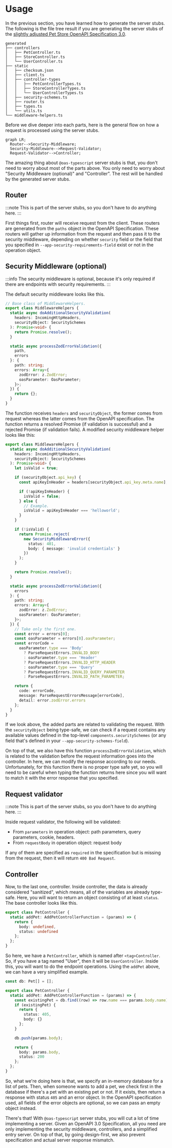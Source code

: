 ---
---

# Usage

In the previous section, you have learned how to generate the server stubs. The following is the file tree result if you are generating the server stubs of the [slightly adjusted Pet Store OpenAPI Specification 3.0](https://github.com/imballinst/oas-typescript/blob/main/packages/shared/src/openapi/api.yaml).

```
generated
├── controllers
│   ├── PetController.ts
│   ├── StoreController.ts
│   └── UserController.ts
├── static
│   ├── checksum.json
│   ├── client.ts
│   ├── controller-types
│   │   ├── PetControllerTypes.ts
│   │   ├── StoreControllerTypes.ts
│   │   └── UserControllerTypes.ts
│   ├── security-schemes.ts
│   ├── router.ts
│   ├── types.ts
│   └── utils.ts
└── middleware-helpers.ts
```

Before we dive deeper into each parts, here is the general flow on how a request is processed using the server stubs.

```mermaid
graph LR;
  Router-->Security-Middleware;
  Security-Middleware-->Request-Validator;
  Request-Validator-->Controller;
```

The amazing thing about `@oas-typescript` server stubs is that, you don't need to worry about most of the parts above. You only need to worry about "Security Middleware (optional)" and "Controller". The rest will be handled by the generated server stubs.

## Router

:::note
This is part of the server stubs, so you don't have to do anything here.
:::

First things first, router will receive request from the client. These routers are generated from the `paths` object in the OpenAPI Specification. These routers will gather up information from the request and then pass it to the security middleware, depending on whether `security` field or the field that you specified in `--app-security-requirements-field` exist or not in the operation object.

## Security Middleware (optional)

:::info
The security middleware is optional, because it's only required if there are endpoints with security requirements.
:::

The default security middleware looks like this.

<!--SNIPSTART middleware-helpers-vanilla-->

```ts
// Base class of MiddlewareHelpers.
export class MiddlewareHelpers {
  static async doAdditionalSecurityValidation(
    headers: IncomingHttpHeaders,
    securityObject: SecuritySchemes
  ): Promise<void> {
    return Promise.resolve();
  }

  static async processZodErrorValidation({
    path,
    errors
  }: {
    path: string;
    errors: Array<{
      zodError: z.ZodError;
      oasParameter: OasParameter;
    }>;
  }) {
    return {};
  }
}
```

<!--SNIPEND-->

The function receives `headers` and `securityObject`, the former comes from request whereas the latter comes from the OpenAPI specification. The function returns a resolved Promise (if validation is successful) and a rejected Promise (if validation fails). A modified security middleware helper looks like this:

<!--SNIPSTART middleware-helpers {"highlightedLines": "6-26"}-->

```ts {6-26}
export class MiddlewareHelpers {
  static async doAdditionalSecurityValidation(
    headers: IncomingHttpHeaders,
    securityObject: SecuritySchemes
  ): Promise<void> {
    let isValid = true;

    if (securityObject.api_key) {
      const apiKeyInHeader = headers[securityObject.api_key.meta.name];

      if (!apiKeyInHeader) {
        isValid = false;
      } else {
        // Example.
        isValid = apiKeyInHeader === 'helloworld';
      }
    }

    if (!isValid) {
      return Promise.reject(
        new SecurityMiddlewareError({
          status: 401,
          body: { message: 'invalid credentials' }
        })
      );
    }

    return Promise.resolve();
  }

  static async processZodErrorValidation({
    errors
  }: {
    path: string;
    errors: Array<{
      zodError: z.ZodError;
      oasParameter: OasParameter;
    }>;
  }) {
    // Take only the first one.
    const error = errors[0];
    const oasParameter = errors[0].oasParameter;
    const errorCode =
      oasParameter.type === 'Body'
        ? ParseRequestErrors.INVALID_BODY
        : oasParameter.type === 'Header'
        ? ParseRequestErrors.INVALID_HTTP_HEADER
        : oasParameter.type === 'Query'
        ? ParseRequestErrors.INVALID_QUERY_PARAMETER
        : ParseRequestErrors.INVALID_PATH_PARAMETER;

    return {
      code: errorCode,
      message: ParseRequestErrorsMessage[errorCode],
      detail: error.zodError.errors
    };
  }
}
```

<!--SNIPEND-->

If we look above, the added parts are related to validating the request. With the `securityObject` being type-safe, we can check if a request contains any available values defined in the top-level `components.securitySchemes` (or any field that's defined in your `--app-security-schemes-field`).

On top of that, we also have this function `processZodErrorValidation`, which is related to the validation before the request information goes into the controller. In here, we can modify the response according to our needs. Unfortunately, for this function there is no proper type safe yet, so you will need to be careful when typing the function returns here since you will want to match it with the error response that you specified.

## Request validator

:::note
This is part of the server stubs, so you don't have to do anything here.
:::

Inside request validator, the following will be validated:

- From `parameters` in operation object: path parameters, query parameters, cookie, headers.
- From `requestBody` in operation object: request body

If any of them are specified as `required` in the specification but is missing from the request, then it will return `400 Bad Request`.

## Controller

Now, to the last one, controller. Inside controller, the data is already considered "sanitized", which means, all of the variables are already type-safe. Here, you will want to return an object consisting of at least `status`. The base controller looks like this.

```ts
export class PetController {
  static addPet: AddPetControllerFunction = (params) => {
    return {
      body: undefined,
      status: undefined
    };
  };
}
```

So here, we have a `PetController`, which is named after `<tag>Controller`. So, if you have a tag named "User", then it will be `UserController`. Inside this, you will want to do the endpoint operations. Using the `addPet` above, we can have a very simplified example.

```ts
const db: Pet[] = [];

export class PetController {
  static addPet: AddPetControllerFunction = (params) => {
    const existingPet = db.find((row) => row.name === params.body.name);
    if (existingPet) {
      return {
        status: 405,
        body: {}
      };
    }

    db.push(params.body);

    return {
      body: params.body,
      status: 200
    };
  };
}
```

So, what we're doing here is that, we specify an in-memory database for a list of pets. Then, when someone wants to add a pet, we check first in the database if there's a pet with an existing pet or not. If it exists, then return a response with status `405` and an error object. In the OpenAPI specification used, all fields of the error objects are optional, so we can pass an empty object instead.

There's that! With `@oas-typescript` server stubs, you will cut a lot of time implementing a server. Given an OpenAPI 3.0 Specification, all you need are only implementing the security middleware, controllers, and a simplified entry server. On top of that, by going design-first, we also prevent specification and actual server response mismatch.
